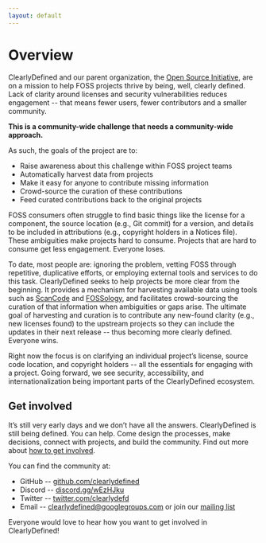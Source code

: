 ```yaml
---
layout: default
---
```


# Overview

ClearlyDefined and our parent organization, the [Open Source Initiative](https://opensource.org/working_groups#clearly),
are on a mission to help FOSS projects thrive by being, well, clearly defined. Lack of clarity
around licenses and security vulnerabilities reduces engagement -- that means fewer users, fewer
contributors and a smaller community.

**This is a community-wide challenge that needs a community-wide approach.**

As such, the goals of the project are to:

* Raise awareness about this challenge within FOSS project teams
* Automatically harvest data from projects
* Make it easy for anyone to contribute missing information
* Crowd-source the curation of these contributions
* Feed curated contributions back to the original projects

FOSS consumers often struggle to find basic things like the license for a component, the source location
(e.g., Git commit) for a version, and details to be included in attributions (e.g., copyright holders in a
Notices file). These ambiguities make projects hard to consume. Projects that are hard to consume get less
engagement. Everyone loses.

To date, most people are: ignoring the problem, vetting FOSS through repetitive, duplicative efforts, or
employing external tools and services to do this task. ClearlyDefined seeks to help projects be more clear
from the beginning. It provides a mechanism for harvesting available data using tools such as
[ScanCode](https://github.com/nexB/scancode-toolkit) and [FOSSology](https://www.fossology.org), and
facilitates crowd-sourcing the curation of that information when ambiguities or gaps arise. The ultimate
goal of harvesting and curation is to contribute any new-found clarity (e.g., new licenses found) to the
upstream projects so they can include the updates in their next release -- thus becoming more clearly
defined. Everyone wins.

Right now the focus is on clarifying an individual project’s license, source code location, and copyright
holders -- all the essentials for engaging with a project. Going forward, we see security, accessibility,
and internationalization being important parts of the ClearlyDefined ecosystem.

## Get involved

It’s still very early days and we don’t have all the answers. ClearlyDefined is still being defined. You
can help. Come design the processes, make decisions, connect with projects, and build the community. Find
out more about
[how to get involved](https://docs.clearlydefined.io/get-involved).

You can find the community at:

* GitHub -- [github.com/clearlydefined](https://github.com/clearlydefined)
* Discord -- [discord.gg/wEzHJku](https://discord.gg/wEzHJku)
* Twitter -- [twitter.com/clearlydefd](https://twitter.com/clearlydefd)
* Email -- [clearlydefined@googlegroups.com](mailto:clearlydefined@googlegroups.com) or join our [mailing list](https://groups.google.com/g/clearlydefined)

Everyone would love to hear how you want to get involved in ClearlyDefined!
